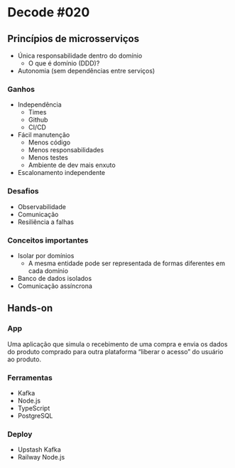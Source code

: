 # Decode #020

## Princípios de microsserviços

- Única responsabilidade dentro do domínio
    - O que é domínio (DDD)?
- Autonomia (sem dependências entre serviços)

### Ganhos

- Independência
    - Times
    - Github
    - CI/CD
- Fácil manutenção
    - Menos código
    - Menos responsabilidades
    - Menos testes
    - Ambiente de dev mais enxuto
- Escalonamento independente

### Desafios

- Observabilidade
- Comunicação
- Resiliência a falhas

### Conceitos importantes

- Isolar por domínios
    - A mesma entidade pode ser representada de formas diferentes em cada domínio
- Banco de dados isolados
- Comunicação assíncrona

## Hands-on

### App

Uma aplicação que simula o recebimento de uma compra e envia os dados do produto comprado para outra plataforma “liberar o acesso” do usuário ao produto.

### Ferramentas

- Kafka
- Node.js
- TypeScript
- PostgreSQL

### Deploy

- Upstash Kafka
- Railway Node.js
